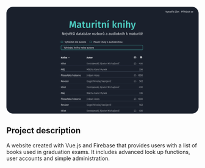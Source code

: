 <p align="center">
  <img src="https://github.com/PeanutButte7/Maturitni-Knihy/blob/master/src/styles/preview.png">
</p>

## Project description
A website created with Vue.js and Firebase that provides users with a list of books used in graduation exams. It includes advanced look up functions, user accounts and simple administration.
